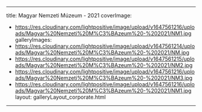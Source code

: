 
---
title: Magyar Nemzeti Múzeum - 2021
coverImage:
  - https://res.cloudinary.com/lightpositive/image/upload/v1647561216/uploads/Magyar%20Nemzeti%20M%C3%BAzeum%20-%202021/NM1.jpg
galleryImages:
   - https://res.cloudinary.com/lightpositive/image/upload/v1647561214/uploads/Magyar%20Nemzeti%20M%C3%BAzeum%20-%202021/NM.jpg
   - https://res.cloudinary.com/lightpositive/image/upload/v1647561215/uploads/Magyar%20Nemzeti%20M%C3%BAzeum%20-%202021/NM2.jpg
   - https://res.cloudinary.com/lightpositive/image/upload/v1647561216/uploads/Magyar%20Nemzeti%20M%C3%BAzeum%20-%202021/NM3.jpg
   - https://res.cloudinary.com/lightpositive/image/upload/v1647561216/uploads/Magyar%20Nemzeti%20M%C3%BAzeum%20-%202021/NM1.jpg
layout: galleryLayout_corporate.html
---
